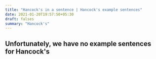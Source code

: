 ```yaml
---
title: "Hancock's in a sentence | Hancock's example sentences"
date: 2021-01-20T19:57:50+05:30
draft: falses
summary: "Hancock's"
---
```

## Unfortunately, we have no example sentences for Hancock's                 
